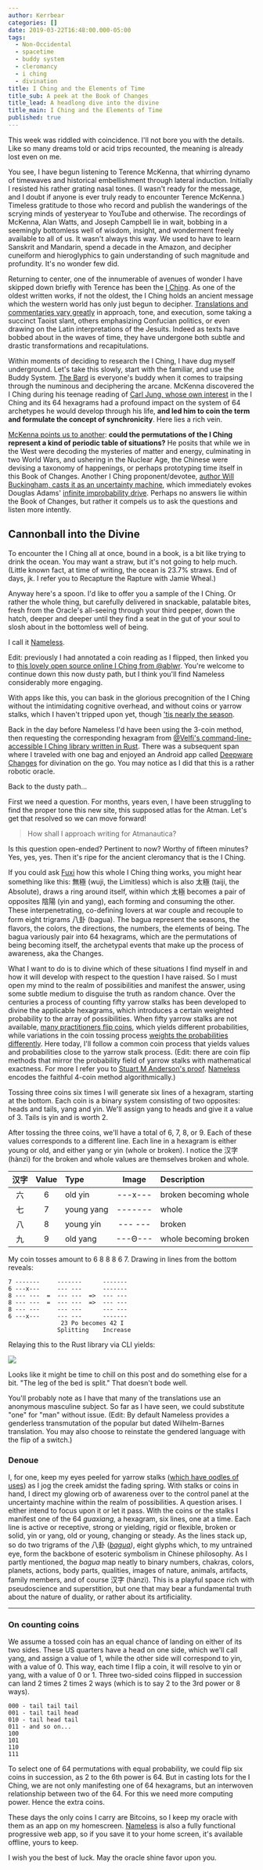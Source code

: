 ```yaml
---
author: Kerrbear
categories: []
date: 2019-03-22T16:48:00.000-05:00
tags:
  - Non-Occidental
  - spacetime
  - buddy system
  - cleromancy
  - i ching
  - divination
title: I Ching and the Elements of Time
title_sub: A peek at the Book of Changes
title_lead: A headlong dive into the divine
title_main: I Ching and the Elements of Time
published: true
---
```


This week was riddled with coincidence. I'll not bore you with the details. Like so many dreams told or acid trips recounted, the meaning is already lost even on me.

You see, I have begun listening to Terence McKenna, that whirring dynamo of timewaves and historical embellishment through lateral induction. Initially I resisted his rather grating nasal tones. (I wasn't ready for the message, and I doubt if anyone is ever truly ready to encounter Terence McKenna.)<!--more--> Timeless gratitude to those who record and publish the wanderings of the scrying minds of yesteryear to YouTube and otherwise. The recordings of McKenna, Alan Watts, and Joseph Campbell lie in wait, bobbing in a seemingly bottomless well of wisdom, insight, and wonderment freely available to all of us. It wasn't always this way. We used to have to learn Sanskrit and Mandarin, spend a decade in the Amazon, and decipher cuneiform and hieroglyphics to gain understanding of such magnitude and profundity. It's no wonder few did.

Returning to center, one of the innumerable of avenues of wonder I have skipped down briefly with Terence has been the [I Ching](https://www.wikiwand.com/en/I_Ching). As one of the oldest written works, if not the oldest, the I Ching holds an ancient message which the western world has only just begun to decipher. [Translations and commentaries vary greatly](https://www.biroco.com/yijing/survey.htm 'A survey of I Ching translations') in approach, tone, and execution, some taking a succinct Taoist slant, others emphasizing Confucian politics, or even drawing on the Latin interpretations of the Jesuits. Indeed as texts have bobbed about in the waves of time, they have undergone both subtle and drastic transformations and recapitulations.

Within moments of deciding to research the I Ching, I have dug myself underground. Let's take this slowly, start with the familiar, and use the Buddy System. [The Bard](https://www.youtube.com/playlist?list=PL2D0E32265BBFA843) is everyone's buddy when it comes to traipsing through the numinous and deciphering the arcane. McKenna discovered the I Ching during his teenage reading of [Carl Jung, whose own interest](http://the-iching.com/extra/iching_jung_foreword) in the I Ching and its 64 hexagrams had a profound impact on the system of 64 archetypes he would develop through his life, **and led him to coin the term and formulate the concept of synchronicity**. Here lies a rich vein.

[McKenna points us to another](https://www.youtube.com/watch?v=sz10iqNNbnY): **could the permutations of the I Ching represent a kind of periodic table of situations?** He posits that while we in the West were decoding the mysteries of matter and energy, culminating in two World Wars, and ushering in the Nuclear Age, the Chinese were devising a taxonomy of happenings, or perhaps prototyping time itself in this Book of Changes. Another I Ching proponent/devotee, [author Will Buckingham, casts it as an uncertainty machine](https://aeon.co/essays/forget-prophecy-the-i-ching-is-an-uncertainty-machine), which immediately evokes Douglas Adams' [infinite improbability drive](https://www.youtube.com/watch?v=nCf53ses22w). Perhaps no answers lie within the Book of Changes, but rather it compels us to ask the questions and listen more intently.

## Cannonball into the Divine

To encounter the I Ching all at once, bound in a book, is a bit like trying to drink the ocean. You may want a straw, but it's not going to help much. (Little known fact, at time of writing, the ocean is 23.7% straws. End of days, jk. I refer you to Recapture the Rapture with Jamie Wheal.)

Anyway here's a spoon. I'd like to offer you a sample of the I Ching. Or rather the whole thing, but carefully delivered in snackable, palatable bites, fresh from the Oracle's all-seeing through your third peeper, down the hatch, deeper and deeper until they find a seat in the gut of your soul to slosh about in the bottomless well of being.

I call it [Nameless](https://nameless.quest 'Nameless Quest').

Edit: previously I had annotated a coin reading as I flipped, then linked you to [this lovely open source online I Ching from @ablwr](https://bits.ashleyblewer.com/i-ching/). You're welcome to continue down this now dusty path, but I think you'll find Nameless considerably more engaging.

With apps like this, you can bask in the glorious precognition of the I Ching without the intimidating cognitive overhead, and without coins or yarrow stalks, which I haven't tripped upon yet, though ['tis nearly the season](https://www.wildflower.org/plants/result.php?id_plant=acmi2).

Back in the day before Nameless I'd have been using the 3-coin method, then requesting the corresponding hexagram from [@Velfi's command-line-accessible I Ching library written in Rust](https://github.com/Velfi/i-ching). There was a subsequent span where I traveled with one bag and enjoyed an Android app called [Deepware Changes](https://cranf.com/wpen/android/deepware/changes/) for divination on the go. You may notice as I did that this is a rather robotic oracle.

Back to the dusty path…

First we need a question. For months, years even, I have been struggling to find the proper tone this new site, this supposed atlas for the Atman. Let's get that resolved so we can move forward!

> How shall I approach writing for Atmanautica?

Is this question open-ended? Pertinent to now? Worthy of fifteen minutes? Yes, yes, yes. Then it's ripe for the ancient cleromancy that is the I Ching.

If you could ask [Fuxi](https://www.wikiwand.com/en/Fuxi) how this whole I Ching thing works, you might hear something like this: 無極 (wuji, the Limitless) which is also 太極 (taiji, the Absolute), draws a ring around itself, within which 太極 becomes a pair of opposites 陰陽 (yin and yang), each forming and consuming the other. These interpenetrating, co-defining lovers at war couple and recouple to form eight trigrams 八卦 (bagua). The bagua represent the seasons, the flavors, the colors, the directions, the numbers, the elements of being. The bagua variously pair into 64 hexagrams, which are the permutations of being becoming itself, the archetypal events that make up the process of awareness, aka the Changes.

What I want to do is to divine which of these situations I find myself in and how it will develop with respect to the question I have raised. So I must open my mind to the realm of possibilities and manifest the answer, using some subtle medium to disguise the truth as random chance. Over the centuries a process of counting fifty yarrow stalks has been developed to divine the applicable hexagrams, which introduces a certain weighted probability to the array of possibilities. When fifty yarrow stalks are not available, [many practitioners flip coins](http://bhoffert.faculty.noctrl.edu/TEACHING/Castcoin.html), which yields different probabilities, while variations in the coin tossing process [weights the probabilities differently](http://the-iching.com/extra/divination_with_stalks). Here today, I'll follow a common coin process that yields values and probabilities close to the yarrow stalk process. (Edit: there are coin flip methods that mirror the probability field of yarrow stalks with mathematical exactness. For more I refer you to [Stuart M Anderson's proof](http://www.russellcottrell.com/VirtualYarrowStalks/downloads/4coinmethod.pdf 'Bringing the Yarrow and Coin Methods into Agreement'). [Nameless](https://nameless.quest) encodes the faithful 4-coin method algorithmically.)

Tossing three coins six times I will generate six lines of a hexagram, starting at the bottom. Each coin is a binary system consisting of two opposites: heads and tails, yang and yin. We'll assign yang to heads and give it a value of 3. Tails is yin and is worth 2.

After tossing the three coins, we'll have a total of 6, 7, 8, or 9. Each of these values corresponds to a different line. Each line in a hexagram is either young or old, and either yang or yin (whole or broken). I notice the 汉字 (hànzì) for the broken and whole values are themselves broken and whole.

| 汉字 | Value | Type       |  Image  | Description           |
| :--: | :---: | :--------- | :-----: | :-------------------- |
|  六  |   6   | old yin    | ---x--- | broken becoming whole |
|  七  |   7   | young yang | ------- | whole                 |
|  八  |   8   | young yin  | --- --- | broken                |
|  九  |   9   | old yang   | ---Θ--- | whole becoming broken |

My coin tosses amount to 6 8 8 8 6 7. Drawing in lines from the bottom reveals:

    7 -------     ------- 	   -------
    6 ---x---     --- --- 	   -------
    8 --- ---  =  --- ---  =>  --- ---
    8 --- ---  =  --- ---  =>  --- ---
    8 --- ---     --- --- 	   --- ---
    6 ---x---     --- --- 	   -------
    			   23 Po becomes 42 I
                  Splitting	   Increase

Relaying this to the Rust library via CLI yields:

![](/uploads/i-ching-rust-23.png)

Looks like it might be time to chill on this post and do something else for a bit. "The leg of the bed is split." That doesn't bode well.

You'll probably note as I have that many of the translations use an anonymous masculine subject. So far as I have seen, we could substitute "one" for "man" without issue. (Edit: By default Nameless provides a genderless transmutation of the popular but dated Wilhelm-Barnes translation. You may also choose to reinstate the gendered language with the flip of a switch.)

### Denoue

I, for one, keep my eyes peeled for yarrow stalks ([which have oodles of uses](https://www.mommypotamus.com/yarrow/)) as I jog the creek amidst the fading spring. With stalks or coins in hand, I direct my glowing orb of awareness over to the control panel at the uncertainty machine within the realm of possibilities. A question arises. I either intend to focus upon it or let it pass. With the coins or the stalks I manifest one of the 64 _guaxiang,_ a hexagram, six lines, one at a time. Each line is active or receptive, strong or yielding, rigid or flexible, broken or solid, yin or yang, old or young, changing or steady. As the lines stack up, so do two trigrams of the 八卦 ([_bagua_](http://www.wikiwand.com/en/Bagua)_)_, eight glyphs which, to my untrained eye, form the backbone of esoteric symbolism in Chinese philosophy. As I partly mentioned, the _bagua_ map neatly to binary numbers, chakras, colors, planets, actions, body parts, qualities, images of nature, animals, artifacts, family members, and of course 汉字 (hànzì). This is a playful space rich with pseudoscience and superstition, but one that may bear a fundamental truth about the nature of duality, or rather about its artificiality.

---

### On counting coins

We assume a tossed coin has an equal chance of landing on either of its two sides. These US quarters have a head on one side, which we'll call yang, and assign a value of 1, while the other side will correspond to yin, with a value of 0. This way, each time I flip a coin, it will resolve to yin or yang, with a value of 0 or 1. Three two-sided coins flipped in succession can land 2 times 2 times 2 ways (which is to say 2 to the 3rd power or 8 ways).

    000 - tail tail tail
    001 - tail tail head
    010 - tail head tail
    011 - and so on...
    100
    101
    110
    111

To select one of 64 permutations with equal probability, we could flip six coins in succession, as 2 to the 6th power is 64. But in casting lots for the I Ching, we are not only manifesting one of 64 hexagrams, but an interwoven relationship between two of the 64. For this we need more computing power. Hence the extra coins.

These days the only coins I carry are Bitcoins, so I keep my oracle with them as an app on my homescreen. [Nameless](https://nameless.quest) is also a fully functional progressive web app, so if you save it to your home screen, it's available offline, yours to keep.

I wish you the best of luck. May the oracle shine favor upon you.
